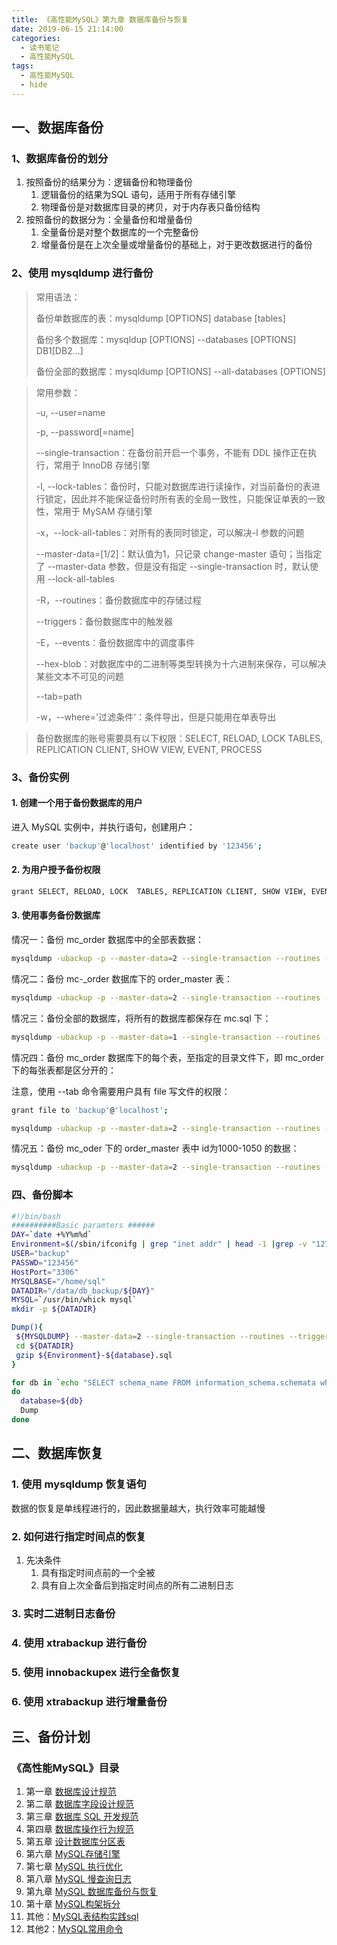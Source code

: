 ```yaml
---
title: 《高性能MySQL》第九章 数据库备份与恢复
date: 2019-06-15 21:14:00
categories:
  - 读书笔记
  - 高性能MySQL
tags:
  - 高性能MySQL
  - hide
---
```


## 一、数据库备份

### 1、数据库备份的划分

1. 按照备份的结果分为：逻辑备份和物理备份
   1. 逻辑备份的结果为SQL 语句，适用于所有存储引擎
   2. 物理备份是对数据库目录的拷贝，对于内存表只备份结构
2. 按照备份的数据分为：全量备份和增量备份
   1. 全量备份是对整个数据库的一个完整备份
   2. 增量备份是在上次全量或增量备份的基础上，对于更改数据进行的备份

### 2、使用 mysqldump 进行备份

> 常用语法：
>
> 备份单数据库的表：mysqldump [OPTIONS] database [tables]
>
> 备份多个数据库：mysqldup [OPTIONS] --databases [OPTIONS] DB1[DB2...]
>
> 备份全部的数据库：mysqldump [OPTIONS] --all-databases [OPTIONS]

> 常用参数：
>
> -u, --user=name
>
> -p, --password[=name]
>
> --single-transaction：在备份前开启一个事务，不能有 DDL 操作正在执行，常用于 InnoDB 存储引擎
>
> -l, --lock-tables：备份时，只能对数据库进行读操作，对当前备份的表进行锁定，因此并不能保证备份时所有表的全局一致性，只能保证单表的一致性，常用于 MySAM 存储引擎
>
> -x，--lock-all-tables：对所有的表同时锁定，可以解决-l 参数的问题
>
> --master-data=[1/2]：默认值为1，只记录 change-master 语句；当指定了 --master-data 参数，但是没有指定 --single-transaction 时，默认使用 --lock-all-tables
>
> -R，--routines：备份数据库中的存储过程
>
> --triggers：备份数据库中的触发器
>
> -E，--events：备份数据库中的调度事件
>
> --hex-blob：对数据库中的二进制等类型转换为十六进制来保存，可以解决某些文本不可见的问题
>
> --tab=path
>
> -w，--where='过滤条件'：条件导出，但是只能用在单表导出

> 备份数据库的账号需要具有以下权限：SELECT, RELOAD, LOCK  TABLES, REPLICATION CLIENT, SHOW VIEW, EVENT, PROCESS

### 3、备份实例

#### 1. 创建一个用于备份数据库的用户

进入 MySQL 实例中，并执行语句，创建用户：

```sh
create user 'backup'@'localhost' identified by '123456';
```

#### 2. 为用户授予备份权限

```sh
grant SELECT, RELOAD, LOCK  TABLES, REPLICATION CLIENT, SHOW VIEW, EVENT, PROCESS on *.* to 'backup'@'localhost';
```

#### 3. 使用事务备份数据库

情况一：备份 mc_order 数据库中的全部表数据：

```sh
mysqldump -ubackup -p --master-data=2 --single-transaction --routines --triggers --events mc_order > mc_order.sql
```

情况二：备份 mc-_order 数据库下的 order_master 表：

```sh
mysqldump -ubackup -p --master-data=2 --single-transaction --routines --triggers --events mc_order order_master > order_master.sql
```

情况三：备份全部的数据库，将所有的数据库都保存在 mc.sql 下：

```sh
mysqldump -ubackup -p --master-data=1 --single-transaction --routines --triggers --events --all-databases > mc.sql
```

情况四：备份 mc_order 数据库下的每个表，至指定的目录文件下，即 mc_order 下的每张表都是区分开的：

注意，使用 --tab 命令需要用户具有 file 写文件的权限：

```sh
grant file to 'backup'@'localhost';
```

```sh
mysqldump -ubackup -p --master-data=2 --single-transaction --routines --triggers --events --tab="/data/db_backup/mc_order" mc_order;
```

情况五：备份 mc_oder 下的 order_master 表中 id为1000-1050 的数据：

```sh
mysqldump -ubackup -p --master-data=2 --single-transaction --routines --where "order_id>1000 and order_id<1050" mc_order order_master > order_master_1000.sql
```

### 四、备份脚本

```sh
#!/bin/bash
##########Basic paramters ######
DAY=`date +%Y%m%d`
Environment=$(/sbin/ifconifg | grep "inet addr" | head -1 |grep -v "127.0.0.1" | awk '{print $2;}' | awk -F':' '{print $2;}')
USER="backup"
PASSWD="123456"
HostPort="3306"
MYSQLBASE="/home/sql"
DATADIR="/data/db_backup/${DAY}"
MYSQL=`/usr/bin/whick mysql`
mkdir -p ${DATADIR}

Dump(){
 ${MYSQLDUMP} --master-data=2 --single-transaction --routines --triggers --events -u${USER} -p${PASSWD} -P${HostPort} ${database} > ${DATADIR}/${Environment}-${database}.sql
 cd ${DATADIR}
 gzip ${Environment}-${database}.sql
}

for db in `echo "SELECT schema_name FROM information_schema.schemata where schema_name not in ('information_schema','sys','performance_schema')" | ${MYSQL} -u${USER} -p${PASSWD} --skip-column-names`
do
  database=${db}
  Dump
done
```

## 二、数据库恢复

### 1. 使用 mysqldump 恢复语句

数据的恢复是单线程进行的，因此数据量越大，执行效率可能越慢

### 2. 如何进行指定时间点的恢复

1. 先决条件
   1. 具有指定时间点前的一个全被
   2. 具有自上次全备后到指定时间点的所有二进制日志

### 3. 实时二进制日志备份

### 4. 使用 xtrabackup 进行备份

### 5. 使用 innobackupex 进行全备恢复

### 6. 使用 xtrabackup 进行增量备份

## 三、备份计划


### 《高性能MySQL》目录

1. 第一章 [数据库设计规范](/2019/06/23/读书笔记/《高性能MySQL》/1.数据库设计规范/index.html)
2. 第二章 [数据库字段设计规范](/2019/06/22/读书笔记/《高性能MySQL》/2.数据库字段设计规范/index.html)
3. 第三章 [数据库 SQL 开发规范](/2019/06/21/读书笔记/《高性能MySQL》/3.数据库SQL开发规范/index.html)
4. 第四章 [数据库操作行为规范](/2019/06/20/读书笔记/《高性能MySQL》/4.数据库操作行为规范/index.html)
5. 第五章 [设计数据库分区表](/2019/06/19/读书笔记/《高性能MySQL》/5.设计数据库分区表/index.html)
6. 第六章 [MySQL存储引擎](/2019/06/18/读书笔记/《高性能MySQL》/6.MySQL存储引擎/index.html)
7. 第七章 [MySQL 执行优化](/2019/06/17/读书笔记/《高性能MySQL》/7.MySQL执行计划优化/index.html)
8. 第八章 [MySQL 慢查询日志](/2019/06/16/读书笔记/《高性能MySQL》/8.MySQL慢查日志/index.html)
9. 第九章 [MySQL 数据库备份与恢复](/2019/06/15/读书笔记/《高性能MySQL》/9.数据库备份/index.html)
10. 第十章 [MySQL构架拆分](/2019/06/14/读书笔记/《高性能MySQL》/10.MySQL架构拆分/index.html)
11. 其他：[MySQL表结构实践sql](/2019/06/12/读书笔记/《高性能MySQL》/20.数据库表结构实践/index.html)
12. 其他2：[MySQL常用命令](/2019/06/13/读书笔记/《高性能MySQL》/11.MySQL常用命令/index.html)